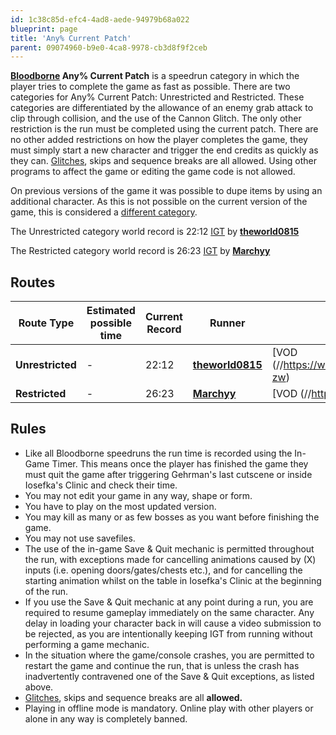```yaml
---
id: 1c38c85d-efc4-4ad8-aede-94979b68a022
blueprint: page
title: 'Any% Current Patch'
parent: 09074960-b9e0-4ca8-9978-cb3d8f9f2ceb
---
```

**[Bloodborne](/bloodborne) Any% Current Patch** is a speedrun category in which the player tries to complete the game as fast as possible. There are two categories for Any% Current Patch: Unrestricted and Restricted. These categories are differentiated by the allowance of an enemy grab attack to clip through collision, and the use of the Cannon Glitch. The only other restriction is the run must be completed using the current patch. There are no other added restrictions on how the player completes the game, they must simply start a new character and trigger the end credits as quickly as they can. [Glitches](/glitches), skips and sequence breaks are all allowed. Using other programs to affect the game or editing the game code is not allowed.

On previous versions of the game it was possible to dupe items by using an additional character. As this is not possible on the current version of the game, this is considered a [different category](/bloodborne/any).

The Unrestricted category world record is 22:12 [IGT](/in-game-time) by **[theworld0815](https://www.twitch.tv/theworld0815)**

The Restricted category world record is 26:23 [IGT](/in-game-time) by **[Marchyy](https://www.twitch.tv/marchyy)**

## Routes

| Route Type       | Estimated possible time | Current Record | Runner                                                 | VOD                                                                                                                                                |
| ---------------- | ----------------------- | -------------- | ------------------------------------------------------ | -------------------------------------------------------------------------------------------------------------------------------------------------- |
| **Unrestricted** | -                       | 22:12          | **[theworld0815](https://www.twitch.tv/theworld0815)** | [VOD (//https://www.bilibili.com/video/av972522773?zw) |
| **Restricted**   | -                       | 26:23          | **[Marchyy](https://www.twitch.tv/marchyy)**           | [VOD (//https://youtu.be/wq0Rh6ppF-Q)                  |

## Rules

- Like all Bloodborne speedruns the run time is recorded using the In-Game Timer. This means once the player has finished the game they must quit the game after triggering Gehrman's last cutscene or inside Iosefka's Clinic and check their time.
- You may not edit your game in any way, shape or form.
- You have to play on the most updated version.
- You may kill as many or as few bosses as you want before finishing the game.
- You may not use savefiles.
- The use of the in-game Save & Quit mechanic is permitted throughout the run, with exceptions made for cancelling animations caused by (X) inputs (i.e. opening doors/gates/chests etc.), and for cancelling the starting animation whilst on the table in Iosefka's Clinic at the beginning of the run.
- If you use the Save & Quit mechanic at any point during a run, you are required to resume gameplay immediately on the same character. Any delay in loading your character back in will cause a video submission to be rejected, as you are intentionally keeping IGT from running without performing a game mechanic.
- In the situation where the game/console crashes, you are permitted to restart the game and continue the run, that is unless the crash has inadvertently contravened one of the Save & Quit exceptions, as listed above.
- [Glitches](/glitches), skips and sequence breaks are all **allowed.**
- Playing in offline mode is mandatory. Online play with other players or alone in any way is completely banned.
